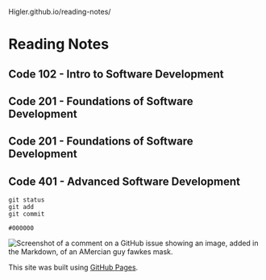  Higler.github.io/reading-notes/

# Reading Notes

## Code 102 - Intro to Software Development
## Code 201 - Foundations of Software Development
## Code 201 - Foundations of Software Development
## Code 401 - Advanced Software Development

```
git status
git add
git commit
```

`#000000`


![Screenshot of a comment on a GitHub issue showing an image, added in the Markdown, of an AMercian guy fawkes mask.](https://avatars.githubusercontent.com/u/35553188?v=4)




This site was built using [GitHub Pages](https://pages.github.com/).
